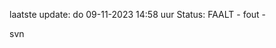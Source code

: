 laatste update: 
do 09-11-2023 14:58   uur 
Status: FAALT - fout - 
<div class="service R">svn</div>